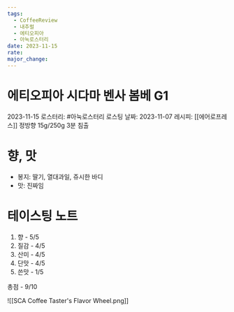 ```yaml
---
tags:
  - CoffeeReview
  - 내추럴
  - 에티오피아
  - 아눅로스터리
date: 2023-11-15
rate: 
major_change:
---
```

# 에티오피아 시다마 벤사 봄베 G1
2023-11-15
로스터리: #아눅로스터리
로스팅 날짜: 2023-11-07
레시피: [[에어로프레스]] 정방향 15g/250g 3분 침출 
# 향, 맛
- 봉지: 딸기, 열대과일, 쥬시한 바디
- 맛: 진짜임
# 테이스팅 노트
1. 향 - 5/5
2. 질감 - 4/5
3. 산미 - 4/5
4. 단맛 - 4/5
5. 쓴맛 - 1/5

총점 - 9/10



![[SCA Coffee Taster's Flavor Wheel.png]]

